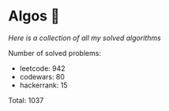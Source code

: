 # Algos 🏯

_Here is a collection of all my solved algorithms_

Number of solved problems:
- leetcode: 942
- codewars: 80
- hackerrank: 15

Total: 1037
